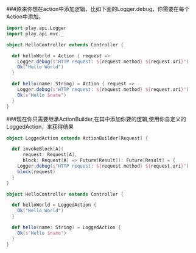 ###原来你想在action中添加逻辑，比如下面的Logger.debug，你需要在每个Action中添加。
```scala
import play.api.Logger
import play.api.mvc._

object HelloController extends Controller {

  def helloWorld = Action { request =>
    Logger.debug(s"HTTP request: ${request.method} ${request.uri}")
    Ok("Hello World")
  }

  def hello(name: String) = Action { request =>
    Logger.debug(s"HTTP request: ${request.method} ${request.uri}")
    Ok(s"Hello $name")
  }
}
```

###现在你只需要继承ActionBuilder,在其中添加你要的逻辑,使用你自定义的LoggedAction，来获得结果
```scala
object LoggedAction extends ActionBuilder[Request] {

  def invokeBlock[A](
      request: Request[A],
      block: Request[A] => Future[Result]): Future[Result] = {
    Logger.debug(s"HTTP request: ${request.method} ${request.uri}")
    block(request)
  }
}

object HelloController extends Controller {

  def helloWorld = LoggedAction {
    Ok("Hello World")
  }

  def hello(name: String) = LoggedAction {
    Ok(s"Hello $name")
  }
}

```